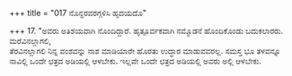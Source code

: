 +++
title = "017 ನೊನ್ದರವರಗ್ಗಳಿಸಿ ಹೃದಯದೊ"

+++
17. "ಅವರು ಅತಿಶಯವಾಗಿ ನೊಂದಿದ್ದಾರೆ. ಹೃತ್ಪೂರ್ವಕವಾಗಿ ನಮ್ಮೊಡನೆ ಹೊಂದಿಕೊಂಡು ಬದುಕಲಾರರು. ಮರೆವಿನಲ್ಲಾಗಲಿ,  
ತೆರವಿನಲ್ಲಾಗಲಿ ನಿನ್ನ ವಂಶವನ್ನು ನಾಶ  ಮಾಡಿಯಾರೇ ಹೊರತು ಉದ್ಧಾರ ಮಾಡುವವರಲ್ಲ. ಸಮಸ್ತ ಭೂ ತಳವನ್ನೂ ನಾವಿಲ್ಲಿ ಒಂದೇ ಛತ್ರದ ಅಡಿಯಲ್ಲಿ ಆಳಬೇಕು. ಇಲ್ಲವೇ ಒಂದೇ ಛತ್ರದ ಅಡಿಯಲ್ಲಿ ಅವರು ಅಲ್ಲಿ ಆಳಬೇಕು.